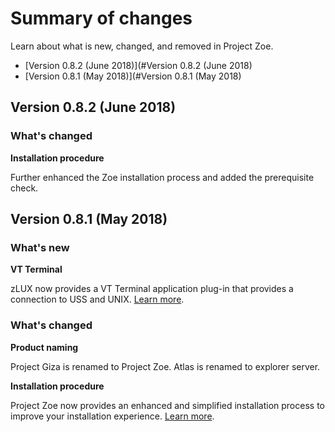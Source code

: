# Summary of changes

Learn about what is new, changed, and removed in Project Zoe.

- [Version 0.8.2 (June 2018)](#Version 0.8.2 (June 2018)
- [Version 0.8.1 (May 2018)](#Version 0.8.1 (May 2018)

## Version 0.8.2 (June 2018)

### What's changed
**Installation procedure**

  Further enhanced the Zoe installation process and added the prerequisite check.

## Version 0.8.1 (May 2018)

### What's new
**VT Terminal**

  zLUX now provides a VT Terminal application plug-in that provides a connection to USS and UNIX. [Learn more](mvd-appplugins.md).

### What's changed
**Product naming**

  Project Giza is renamed to Project Zoe. Atlas is renamed to explorer server.

**Installation procedure**

  Project Zoe now provides an enhanced and simplified installation process to improve your installation experience. [Learn more](topics/zoeinstall.md).
